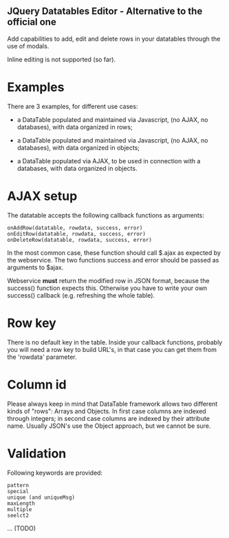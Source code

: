 ## JQuery Datatables Editor - Alternative to the official one

Add capabilities to add, edit and delete rows in your datatables through the use of modals.

Inline editing is not supported (so far).

# Examples

There are 3 examples, for different use cases:

* a DataTable populated and maintained via Javascript, (no AJAX, no databases), with data organized in rows;

* a DataTable populated and maintained via Javascript, (no AJAX, no databases), with data organized in objects;

* a DataTable populated via AJAX, to be used in connection with a databases, with data organized in objects.


# AJAX setup

The datatable accepts the following callback functions as arguments:

    onAddRow(datatable, rowdata, success, error)
    onEditRow(datatable, rowdata, success, error)
    onDeleteRow(datatable, rowdata, success, error)

In the most common case, these function should call $.ajax as expected by the webservice.
The two functions success and error should be passed as arguments to $ajax.

Webservice **must** return the modified row in JSON format, because the success() function expects this.
Otherwise you have to write your own success() callback (e.g. refreshing the whole table). 

# Row key

There is no default key in the table.
Inside your callback functions, probably you will need a row key to build URL's, in that case you can get them from the 'rowdata' parameter.

# Column id

Please always keep in mind that DataTable framework allows two different kinds of "rows": Arrays and Objects.
In first case columns are indexed through integers; in second case columns are indexed by their attribute name.
Usually JSON's use the Object approach, but we cannot be sure.

# Validation

Following keywords are provided:

    pattern
    special
    unique (and uniqueMsg)
    maxLength
    multiple
    seelct2
    
... (TODO)
